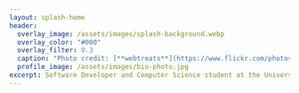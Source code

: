 ```yaml
---
layout: splash-home
header:
  overlay_image: /assets/images/splash-background.webp
  overlay_color: "#000"
  overlay_filter: 0.3
  caption: "Photo credit: [**webtreats**](https://www.flickr.com/photos/webtreatsetc/5756834840)"
  profile_image: /assets/images/bio-photo.jpg
excerpt: Software Developer and Computer Science student at the University of Guelph
---
```

